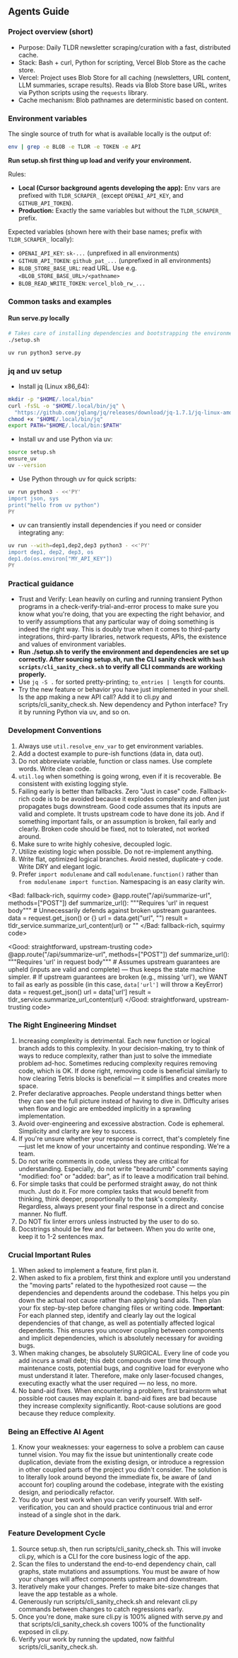 ## Agents Guide

### Project overview (short)

- Purpose: Daily TLDR newsletter scraping/curation with a fast, distributed cache.
- Stack: Bash + curl, Python for scripting, Vercel Blob Store as the cache store.
- Vercel: Project uses Blob Store for all caching (newsletters, URL content, LLM summaries, scrape results). Reads via Blob Store base URL, writes via Python scripts using the `requests` library.
- Cache mechanism: Blob pathnames are deterministic based on content. 

### Environment variables

The single source of truth for what is available locally is the output of:

```bash
env | grep -e BLOB -e TLDR -e TOKEN -e API
```

**Run setup.sh first thing up load and verify your environment.**

Rules:

- **Local (Cursor background agents developing the app):** Env vars are prefixed with `TLDR_SCRAPER_` (except `OPENAI_API_KEY`, and `GITHUB_API_TOKEN`).
- **Production:** Exactly the same variables but without the `TLDR_SCRAPER_` prefix.

Expected variables (shown here with their base names; prefix with `TLDR_SCRAPER_` locally):

- `OPENAI_API_KEY`: `sk-...` (unprefixed in all environments)
- `GITHUB_API_TOKEN`: `github_pat_...` (unprefixed in all environments)
- `BLOB_STORE_BASE_URL`: read URL. Use e.g. `<BLOB_STORE_BASE_URL>/<pathname>`
- `BLOB_READ_WRITE_TOKEN`: `vercel_blob_rw_...`

### Common tasks and examples
#### Run serve.py locally

```bash
# Takes care of installing dependencies and bootstrapping the environment.
./setup.sh

uv run python3 serve.py
```

### jq and uv setup

- Install jq (Linux x86_64):
```bash
mkdir -p "$HOME/.local/bin"
curl -fsSL -o "$HOME/.local/bin/jq" \
  "https://github.com/jqlang/jq/releases/download/jq-1.7.1/jq-linux-amd64"
chmod +x "$HOME/.local/bin/jq"
export PATH="$HOME/.local/bin:$PATH"
```

- Install uv and use Python via uv:
```bash
source setup.sh
ensure_uv
uv --version
```

- Use Python through uv for quick scripts:
```bash
uv run python3 - <<'PY'
import json, sys
print("hello from uv python")
PY
```
- uv can transiently install dependencies if you need or consider integrating any:
```bash
uv run --with=dep1,dep2,dep3 python3 - <<'PY'
import dep1, dep2, dep3, os
dep1.do(os.environ["MY_API_KEY"])
PY
```

### Practical guidance

- Trust and Verify: Lean heavily on curling and running transient Python programs in a check-verify-trial-and-error process to make sure you know what you're doing, that you are expecting the right behavior, and to verify assumptions that any particular way of doing something is indeed the right way. This is doubly true when it comes to third-party integrations, third-party libraries, network requests, APIs, the existence and values of environment variables. 
- **Run ./setup.sh to verify the environment and dependencies are set up correctly. After sourcing setup.sh, run the CLI sanity check with `bash scripts/cli_sanity_check.sh` to verify all CLI commands are working properly.**
- Use `jq -S .` for sorted pretty-printing; `to_entries | length` for counts.
- Try the new feature or behavior you have just implemented in your shell. Is the app making a new API call? Add it to cli.py and scripts/cli_sanity_check.sh. New dependency and Python interface? Try it by running Python via uv, and so on.


### Development Conventions

1. Always use `util.resolve_env_var` to get environment variables.
2. Add a doctest example to pure-ish functions (data in, data out).
3. Do not abbreviate variable, function or class names. Use complete words. Write clean code.
4. `util.log` when something is going wrong, even if it is recoverable. Be consistent with existing logging style.
5. Failing early is better than fallbacks. Zero "Just in case" code. Fallback-rich code is to be avoided because it explodes complexity and often just propagates bugs downstream. Good code assumes that its inputs are valid and complete. It trusts upstream code to have done its job. And if something important fails, or an assumption is broken, fail early and clearly. Broken code should be fixed, not to tolerated, not worked around.
6. Make sure to write highly cohesive, decoupled logic.
7. Utilize existing logic when possible. Do not re-implement anything.
8. Write flat, optimized logical branches. Avoid nested, duplicate-y code. Write DRY and elegant logic.
9. Prefer `import modulename` and call `modulename.function()` rather than `from modulename import function`. Namespacing is an easy clarity win.

<Bad: fallback-rich, squirmy code>
@app.route("/api/summarize-url", methods=["POST"])
def summarize_url():
    """Requires 'url' in request body"""
    # Unnecessarily defends against broken upstream guarantees.
    data = request.get_json() or {}
    url = data.get("url", "")
    result = tldr_service.summarize_url_content(url) or ""
</Bad: fallback-rich, squirmy code>

<Good: straightforward, upstream-trusting code>
@app.route("/api/summarize-url", methods=["POST"])
def summarize_url():
    """Requires 'url' in request body"""
    # Assumes upstream guarantees are upheld (inputs are valid and complete) — thus keeps the state machine simpler.
    # If upstream guarantees are broken (e.g., missing 'url'), we WANT to fail as early as possible (in this case, `data['url']` will throw a KeyError)
    data = request.get_json()
    url = data['url']
    result = tldr_service.summarize_url_content(url)
</Good: straightforward, upstream-trusting code>

### The Right Engineering Mindset

1. Increasing complexity is detrimental. Each new function or logical branch adds to this complexity. In your decision-making, try to think of ways to reduce complexity, rather than just to solve the immediate problem ad-hoc. Sometimes reducing complexity requires removing code, which is OK. If done right, removing code is beneficial similarly to how clearing Tetris blocks is beneficial — it simplifies and creates more space.
2. Prefer declarative approaches. People understand things better when they can see the full picture instead of having to dive in. Difficulty arises when flow and logic are embedded implicitly in a sprawling implementation.
3. Avoid over-engineering and excessive abstraction. Code is ephemeral. Simplicity and clarity are key to success.
4. If you're unsure whether your response is correct, that's completely fine—just let me know of your uncertainty and continue responding. We're a team.
5. Do not write comments in code, unless they are critical for understanding. Especially, do not write "breadcrumb" comments saying "modified: foo" or "added: bar", as if to leave a modification trail behind.
6. For simple tasks that could be performed straight away, do not think much. Just do it. For more complex tasks that would benefit from thinking, think deeper, proportionally to the task's complexity. Regardless, always present your final response in a direct and concise manner. No fluff.
7. Do NOT fix linter errors unless instructed by the user to do so.
8. Docstrings should be few and far between. When you do write one, keep it to 1-2 sentences max.

### Crucial Important Rules
1. When asked to implement a feature, first plan it.
2. When asked to fix a problem, first think and explore until you understand the "moving parts" related to the hypothesized root cause — the dependencies and dependents around the codebase. This helps you pin down the actual root cause rather than applying band aids. Then plan your fix step-by-step before changing files or writing code.
**Important**: For each planned step, identify and clearly lay out the logical dependencies of that change, as well as potentially affected logical dependents. This ensures you uncover coupling between components and implicit dependencies, which is absolutely necessary for avoiding bugs.
3. When making changes, be absolutely SURGICAL. Every line of code you add incurs a small debt; this debt compounds over time through maintenance costs, potential bugs, and cognitive load for everyone who must understand it later. Therefore, make only laser-focused changes, executing exactly what the user required — no less, no more.
4. No band-aid fixes. When encountering a problem, first brainstorm what possible root causes may explain it. band-aid fixes are bad because they increase complexity significantly. Root-cause solutions are good because they reduce complexity.

### Being an Effective AI Agent

1. Know your weaknesses: your eagerness to solve a problem can cause tunnel vision. You may fix the issue but unintentionally create code duplication, deviate from the existing design, or introduce a regression in other coupled parts of the project you didn't consider. The solution is to literally look around beyond the immediate fix, be aware of (and account for) coupling around the codebase, integrate with the existing design, and periodically refactor.
2. You do your best work when you can verify yourself. With self-verification, you can and should practice continuous trial and error instead of a single shot in the dark.

### Feature Development Cycle

1. Source setup.sh, then run scripts/cli_sanity_check.sh. This will invoke cli.py, which is a CLI for the core business logic of the app.
2. Scan the files to understand the end-to-end dependency chain, call graphs, state mutations and assumptions. You must be aware of how your changes will affect components upstream and downstream.
3. Iteratively make your changes. Prefer to make bite-size changes that leave the app testable as a whole.
4. Generously run scripts/cli_sanity_check.sh and relevant cli.py commands  between changes to catch regressions early.
5. Once you're done, make sure cli.py is 100% aligned with serve.py and that scripts/cli_sanity_check.sh covers 100% of the functionality exposed in cli.py.
6. Verify your work by running the updated, now faithful scripts/cli_sanity_check.sh.